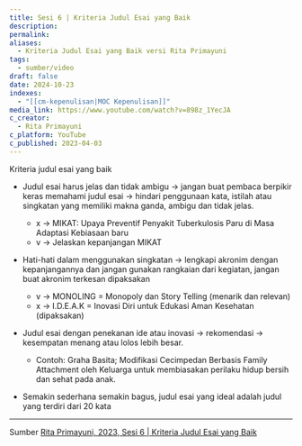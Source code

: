 ```yaml
---
title: Sesi 6 | Kriteria Judul Esai yang Baik
description: 
permalink: 
aliases:
  - Kriteria Judul Esai yang Baik versi Rita Primayuni
tags:
  - sumber/video
draft: false
date: 2024-10-23
indexes:
  - "[[cm-kepenulisan|MOC Kepenulisan]]"
media_link: https://www.youtube.com/watch?v=898z_1YecJA
c_creator:
  - Rita Primayuni
c_platform: YouTube
c_published: 2023-04-03
---
```


Kriteria judul esai yang baik
- Judul esai harus jelas dan tidak ambigu → jangan buat pembaca berpikir keras memahami judul esai → hindari penggunaan kata, istilah atau singkatan yang memiliki makna ganda, ambigu dan tidak jelas.
	- x → MIKAT: Upaya Preventif Penyakit Tuberkulosis Paru di Masa Adaptasi Kebiasaan baru
	- v → Jelaskan kepanjangan MIKAT
- Hati-hati dalam menggunakan singkatan → lengkapi akronim dengan kepanjangannya dan jangan gunakan rangkaian dari kegiatan, jangan buat akronim terkesan dipaksakan
	- v → MONOLING = Monopoly dan Story Telling (menarik dan relevan)
	- x → I.D.E.A.K = Inovasi Diri untuk Edukasi Aman Kesehatan (dipaksakan)
- Judul esai dengan penekanan ide atau inovasi → rekomendasi → kesempatan menang atau lolos lebih besar. 
	- Contoh: Graha Basita; Modifikasi Cecimpedan Berbasis Family Attachment oleh Keluarga untuk membiasakan perilaku hidup bersih dan sehat pada anak.

- Semakin sederhana semakin bagus, judul esai yang ideal adalah judul yang terdiri dari 20 kata


---
Sumber [Rita Primayuni, 2023, Sesi 6 | Kriteria Judul Esai yang Baik](https://www.youtube.com/watch?v=898z_1YecJA)